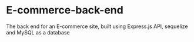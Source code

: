 # E-commerce-back-end
The back end for an E-commerce site, built using Express.js API, sequelize and MySQL as a database
